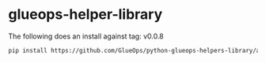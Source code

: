 # glueops-helper-library


The following does an install against tag: v0.0.8

```bash
pip install https://github.com/GlueOps/python-glueops-helpers-library/archive/refs/tags/v0.0.8.zip
```
